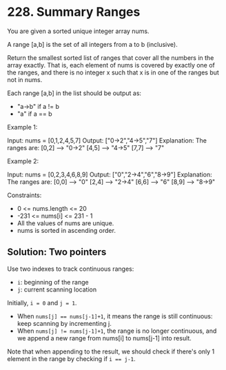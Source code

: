 # 228. Summary Ranges
You are given a sorted unique integer array nums.

A range [a,b] is the set of all integers from a to b (inclusive).

Return the smallest sorted list of ranges that cover all the numbers in the array exactly. That is, each element of nums is covered by exactly one of the ranges, and there is no integer x such that x is in one of the ranges but not in nums.

Each range [a,b] in the list should be output as:

* "a->b" if a != b
* "a" if a == b

Example 1:

Input: nums = [0,1,2,4,5,7]
Output: ["0->2","4->5","7"]
Explanation: The ranges are:
[0,2] --> "0->2"
[4,5] --> "4->5"
[7,7] --> "7"

Example 2:

Input: nums = [0,2,3,4,6,8,9]
Output: ["0","2->4","6","8->9"]
Explanation: The ranges are:
[0,0] --> "0"
[2,4] --> "2->4"
[6,6] --> "6"
[8,9] --> "8->9"

Constraints:

* 0 <= nums.length <= 20
* -231 <= nums[i] <= 231 - 1
* All the values of nums are unique.
* nums is sorted in ascending order.

## Solution: Two pointers
Use two indexes to track continuous ranges:

* `i`: beginning of the range
* `j`: current scanning location

Initially, `i = 0` and `j = 1`.

* When `nums[j] == nums[j-1]+1`, it means the range is still continuous: keep scanning by incrementing j.
* When `nums[j] != nums[j-1]+1`, the range is no longer continuous, and we append a new range from nums[i] to nums[j-1] into result.

Note that when appending to the result, we should check if there's only 1 element in the range by checking if `i == j-1`.

